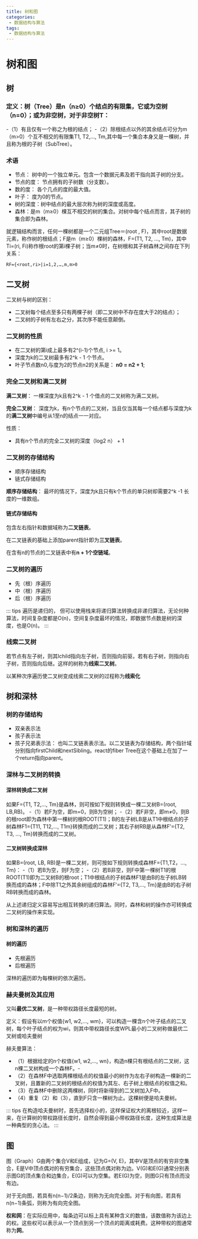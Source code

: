 ```yaml
---
title: 树和图
categories:
 - 数据结构与算法
tags:
 - 数据结构与算法
---
```


# 树和图

## 树

### 定义：树（Tree）是n（n≥0）个结点的有限集，它或为空树（n=0）；或为非空树，对于非空树T：
-（1）有且仅有一个称之为根的结点；
-（2）除根结点以外的其余结点可分为m（m>0）个互不相交的有限集T1, T2,…, Tm,其中每一个集合本身又是一棵树，并且称为根的子树（SubTree）。

### 术语

- 节点： 树中的一个独立单元。包含一个数据元素及若干指向其子树的分支。
- 节点的度： 节点拥有的子树数（分支数）。
- 数的度： 各个几点的度的最大值。
- 叶子： 度为0的节点。
- 树的深度：树中结点的最大层次称为树的深度或高度。
- 森林：是m（m≥0）棵互不相交的树的集合。对树中每个结点而言，其子树的集合即为森林。

就逻辑结构而言，任何一棵树都是一个二元组Tree＝(root , F)，其中root是数据元素，称作树的根结点；F是m（m≥0）棵树的森林，F=(T1, T2, …, Tm)，其中Ti=(ri, Fi)称作根root的第i棵子树；当m≠0时，在树根和其子树森林之间存在下列关系：

```
RF={<root,ri>|i=1,2,…,m,m>0
```

## 二叉树

二叉树与树的区别：

- 二叉树每个结点至多只有两棵子树（即二叉树中不存在度大于2的结点）；
- 二叉树的子树有左右之分，其次序不能任意颠倒。

### 二叉树的性质

- 在二叉树的第i成上最多有2^(i-1)个节点, i >= 1。
- 深度为k的二叉树最多有2^k - 1 个节点。
- 叶子节点数n0,与度为2的节点n2的关系是： **n0 = n2 + 1**;

### 完全二叉树和满二叉树

**满二叉树**： 一棵深度为k且有2^k - 1 个借点的二叉树称为满二叉树。

**完全二叉树**： 深度为k，有n个节点的二叉树，当且仅当其每一个结点都与深度为k的**满二叉树**中编号从1至n的结点一一对应。

性质：

- 具有n个节点的完全二叉树的深度（log2 n） + 1

### 二叉树的存储结构

- 顺序存储结构
- 链式存储结构

**顺序存储结构**： 最坏的情况下，深度为k且只有k个节点的单只树却需要2^k -1 长度的一维数组。

#### 链式存储结构

包含左右指针和数据域称为**二叉链表**。

在二叉链表的基础上添加parent指针即为**三叉链表**。

在含有n的节点的二叉链表中有**n + 1个空链域**。

### 二叉树的遍历

- 先（根）序遍历
- 中（根）序遍历
- 后（根）序遍历

::: tips
遍历是递归的， 但可以使用栈来将递归算法转换成非递归算法，无论何种算法，时间复杂度都是O(n)，空间复杂度最坏的情况，即数据节点数是树的深度，也是O(n)。
:::

### 线索二叉树

若节点有左子树，则其lchild指向左子树，否则指向前驱，若有右子树，则指向右子树，否则指向后继。这样的树称为**线索二叉树**。

以某种次序遍历使二叉树变成线索二叉树的过程称为**线索化**


## 树和深林

### 树的存储结构

- 双亲表示法
- 孩子表示法
- 孩子兄弟表示法： 也叫二叉链表表示法。以二叉链表为存储结构，两个指针域分别指向firstChild和nextSibling。react的fiber Tree在这个基础上在加了一个return指向parent。

### 深林与二叉树的转换

#### 深林转换成二叉树

如果F={T1, T2,…, Tm}是森林，则可按如下规则转换成一棵二叉树B=(root, LB,RB)。
-（1）若F为空，即m=0，则B为空树；
-（2）若F非空，即m≠0，则B的根root即为森林中第一棵树的根ROOT(T1)；B的左子树LB是从T1中根结点的子树森林F1={T11, T12,…, T1m}转换而成的二叉树；其右子树RB是从森林F′={T2, T3, …, Tm}转换而成的二叉树。

#### 二叉树转换成深林

如果B=(root, LB, RB)是一棵二叉树，则可按如下规则转换成森林F={T1,T2，…, Tm}：
-（1）若B为空，则F为空；
-（2）若B非空，则F中第一棵树T1的根ROOT(T1)即为二叉树B的根root；T1中根结点的子树森林F1是由B的左子树LB转换而成的森林；F中除T1之外其余树组成的森林F′={T2, T3,…, Tm}是由B的右子树RB转换而成的森林。

从上述递归定义容易写出相互转换的递归算法。同时，森林和树的操作亦可转换成二叉树的操作来实现。

### 树和深林的遍历

#### 树的遍历

- 先根遍历
- 后根遍历

深林的遍历即为每棵树的依次遍历。

### 赫夫曼树及其应用

又叫**最优二叉树**，是一种带权路径长度最短的树。

定义：假设有以m个权值{w1, w2,…, wm}，可以构造一棵含n个叶子结点的二叉树，每个叶子结点的权为wi，则其中带权路径长度WPL最小的二叉树称做最优二叉树或哈夫曼树

赫夫曼算法： 

- （1）根据给定的n个权值{w1, w2,…, wn}，构造n棵只有根结点的二叉树，这n棵二叉树构成一个森林F。- 
- （2）在森林F中选取两棵根结点的权值最小的树作为左右子树构造一棵新的二叉树，且置新的二叉树的根结点的权值为其左、右子树上根结点的权值之和。
- （3）在森林F中删除这两棵树，同时将新得到的二叉树加入F中。
- （4）重复（2）和（3），直到F只含一棵树为止。这棵树便是哈夫曼树。

::: tips
在构造哈夫曼树时，首先选择权小的，这样保证权大的离根较近，这样一来，在计算树的带权路径长度时，自然会得到最小带权路径长度，这种生成算法是一种典型的贪心法。
:::

## 图

图（Graph）G由两个集合V和E组成，记为G=(V, E)，其中V是顶点的有穷非空集合，E是V中顶点偶对的有穷集合，这些顶点偶对称为边。V(G)和E(G)通常分别表示图G的顶点集合和边集合，E(G)可以为空集。若E(G)为空，则图G只有顶点而没有边。

对于无向图，若具有n(n−1)/2条边，则称为无向完全图。对于有向图，若具有n(n−1)条弧，则称为有向完全图。

**权和网**：在实际应用中，每条边可以标上具有某种含义的数值，该数值称为该边上的权。这些权可以表示从一个顶点到另一个顶点的距离或耗费。这种带权的图通常称为**网**。


